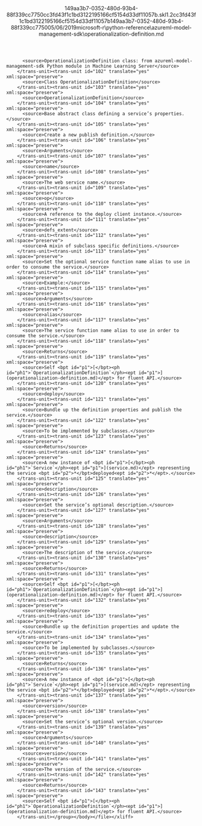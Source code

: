 <?xml version="1.0"?><xliff version="1.2" xmlns="urn:oasis:names:tc:xliff:document:1.2" xmlns:xsi="http://www.w3.org/2001/XMLSchema-instance" xsi:schemaLocation="urn:oasis:names:tc:xliff:document:1.2 xliff-core-1.2-transitional.xsd"><file datatype="xml" original="operationalization-definition.md" source-language="en-US" target-language="en-US"><header><tool tool-id="mdxliff" tool-name="mdxliff" tool-version="1.0-1931010" tool-company="Microsoft" /><xliffext:skl_file_name xmlns:xliffext="urn:microsoft:content:schema:xliffextensions">149aa3b7-0352-480d-93b4-88f339cc7750cc3fd43f1c1bd3122195166cf5154d33df11057b.skl</xliffext:skl_file_name><xliffext:version xmlns:xliffext="urn:microsoft:content:schema:xliffextensions">1.2</xliffext:version><xliffext:ms.openlocfilehash xmlns:xliffext="urn:microsoft:content:schema:xliffextensions">cc3fd43f1c1bd3122195166cf5154d33df11057b</xliffext:ms.openlocfilehash><xliffext:ms.sourcegitcommit xmlns:xliffext="urn:microsoft:content:schema:xliffextensions">149aa3b7-0352-480d-93b4-88f339cc7750</xliffext:ms.sourcegitcommit><xliffext:ms.lasthandoff xmlns:xliffext="urn:microsoft:content:schema:xliffextensions">05/06/2019</xliffext:ms.lasthandoff><xliffext:ms.openlocfilepath xmlns:xliffext="urn:microsoft:content:schema:xliffextensions">microsoft-r\python-reference\azureml-model-management-sdk\operationalization-definition.md</xliffext:ms.openlocfilepath></header><body><group id="content" extype="content"><trans-unit id="101" translate="yes" xml:space="preserve" restype="x-metadata">
          <source>OperationalizationDefinition class: from azureml-model-management-sdk Python module in Machine Learning Server</source>
        </trans-unit><trans-unit id="102" translate="yes" xml:space="preserve">
          <source>Class OperationalizationDefinition</source>
        </trans-unit><trans-unit id="103" translate="yes" xml:space="preserve">
          <source>OperationalizationDefinition</source>
        </trans-unit><trans-unit id="104" translate="yes" xml:space="preserve">
          <source>Base abstract class defining a service’s properties.</source>
        </trans-unit><trans-unit id="105" translate="yes" xml:space="preserve">
          <source>Create a new publish definition.</source>
        </trans-unit><trans-unit id="106" translate="yes" xml:space="preserve">
          <source>Arguments</source>
        </trans-unit><trans-unit id="107" translate="yes" xml:space="preserve">
          <source>name</source>
        </trans-unit><trans-unit id="108" translate="yes" xml:space="preserve">
          <source>The web service name.</source>
        </trans-unit><trans-unit id="109" translate="yes" xml:space="preserve">
          <source>op</source>
        </trans-unit><trans-unit id="110" translate="yes" xml:space="preserve">
          <source>A reference to the deploy client instance.</source>
        </trans-unit><trans-unit id="111" translate="yes" xml:space="preserve">
          <source>defs_extent</source>
        </trans-unit><trans-unit id="112" translate="yes" xml:space="preserve">
          <source>A mixin of subclass specific definitions.</source>
        </trans-unit><trans-unit id="113" translate="yes" xml:space="preserve">
          <source>Set the optional service function name alias to use in order to consume the service.</source>
        </trans-unit><trans-unit id="114" translate="yes" xml:space="preserve">
          <source>Example:</source>
        </trans-unit><trans-unit id="115" translate="yes" xml:space="preserve">
          <source>Arguments</source>
        </trans-unit><trans-unit id="116" translate="yes" xml:space="preserve">
          <source>alias</source>
        </trans-unit><trans-unit id="117" translate="yes" xml:space="preserve">
          <source>The service function name alias to use in order to consume the service.</source>
        </trans-unit><trans-unit id="118" translate="yes" xml:space="preserve">
          <source>Returns</source>
        </trans-unit><trans-unit id="119" translate="yes" xml:space="preserve">
          <source>Self <bpt id="p1">[</bpt><ph id="ph1">`OperationalizationDefinition`</ph><ept id="p1">](operationalization-definition.md)</ept> for fluent API.</source>
        </trans-unit><trans-unit id="120" translate="yes" xml:space="preserve">
          <source>deploy</source>
        </trans-unit><trans-unit id="121" translate="yes" xml:space="preserve">
          <source>Bundle up the definition properties and publish the service.</source>
        </trans-unit><trans-unit id="122" translate="yes" xml:space="preserve">
          <source>To be implemented by subclasses.</source>
        </trans-unit><trans-unit id="123" translate="yes" xml:space="preserve">
          <source>Returns</source>
        </trans-unit><trans-unit id="124" translate="yes" xml:space="preserve">
          <source>A new instance of <bpt id="p1">[</bpt><ph id="ph1">`Service`</ph><ept id="p1">](service.md)</ept> representing the service <bpt id="p2">*</bpt>deployed<ept id="p2">*</ept>.</source>
        </trans-unit><trans-unit id="125" translate="yes" xml:space="preserve">
          <source>description</source>
        </trans-unit><trans-unit id="126" translate="yes" xml:space="preserve">
          <source>Set the service’s optional description.</source>
        </trans-unit><trans-unit id="127" translate="yes" xml:space="preserve">
          <source>Arguments</source>
        </trans-unit><trans-unit id="128" translate="yes" xml:space="preserve">
          <source>description</source>
        </trans-unit><trans-unit id="129" translate="yes" xml:space="preserve">
          <source>The description of the service.</source>
        </trans-unit><trans-unit id="130" translate="yes" xml:space="preserve">
          <source>Returns</source>
        </trans-unit><trans-unit id="131" translate="yes" xml:space="preserve">
          <source>Self <bpt id="p1">[</bpt><ph id="ph1">`OperationalizationDefinition`</ph><ept id="p1">](operationalization-definition.md)</ept> for fluent API.</source>
        </trans-unit><trans-unit id="132" translate="yes" xml:space="preserve">
          <source>redeploy</source>
        </trans-unit><trans-unit id="133" translate="yes" xml:space="preserve">
          <source>Bundle up the definition properties and update the service.</source>
        </trans-unit><trans-unit id="134" translate="yes" xml:space="preserve">
          <source>To be implemented by subclasses.</source>
        </trans-unit><trans-unit id="135" translate="yes" xml:space="preserve">
          <source>Returns</source>
        </trans-unit><trans-unit id="136" translate="yes" xml:space="preserve">
          <source>A new instance of <bpt id="p1">[</bpt><ph id="ph1">`Service`</ph><ept id="p1">](service.md)</ept> representing the service <bpt id="p2">*</bpt>deployed<ept id="p2">*</ept>.</source>
        </trans-unit><trans-unit id="137" translate="yes" xml:space="preserve">
          <source>version</source>
        </trans-unit><trans-unit id="138" translate="yes" xml:space="preserve">
          <source>Set the service’s optional version.</source>
        </trans-unit><trans-unit id="139" translate="yes" xml:space="preserve">
          <source>Arguments</source>
        </trans-unit><trans-unit id="140" translate="yes" xml:space="preserve">
          <source>version</source>
        </trans-unit><trans-unit id="141" translate="yes" xml:space="preserve">
          <source>The version of the service.</source>
        </trans-unit><trans-unit id="142" translate="yes" xml:space="preserve">
          <source>Returns</source>
        </trans-unit><trans-unit id="143" translate="yes" xml:space="preserve">
          <source>Self <bpt id="p1">[</bpt><ph id="ph1">`OperationalizationDefinition`</ph><ept id="p1">](operationalization-definition.md)</ept> for fluent API.</source>
        </trans-unit></group></body></file></xliff>